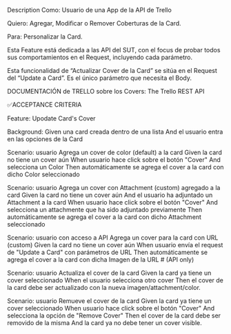 Description Como: Usuario de una App de la API de Trello

Quiero: Agregar, Modificar o Remover Coberturas de la Card.

Para: Personalizar la Card.

Esta Feature está dedicada a las API del SUT, con el focus de probar todos sus comportamientos en el Request, incluyendo cada parámetro.

Esta funcionalidad de “Actualizar Cover de la Card” se sitúa en el Request del “Update a Card”. Es el único parámetro que necesita el Body.

DOCUMENTACIÓN de TRELLO sobre los Covers: The Trello REST API

✅ACCEPTANCE CRITERIA

Feature: Upodate Card's Cover

Background: Given una card creada dentro de una lista And el usuario entra en las opciones de la Card

Scenario: usuario Agrega un cover de color (default) a la card Given la card no tiene un cover aún When usuario hace click sobre el botón "Cover" And
selecciona un Color Then automáticamente se agrega el cover a la card con dicho Color seleccionado

Scenario: usuario Agrega un cover con Attachment (custom) agregado a la card Given la card no tiene un cover aún And el usuario ha adjuntado un
Attachment a la card When usuario hace click sobre el botón "Cover" And selecciona un attachmente que ha sido adjuntado previamente Then
automáticamente se agrega el cover a la card con dicho Attachment seleccionado

Scenario: usuario con acceso a API Agrega un cover para la card con URL (custom) Given la card no tiene un cover aún When usuario envía el request de
"Update a Card" con parámetros de URL Then automáticamente se agrega el cover a la card con dicha Imagen de la URL # (API only)

Scenario: usuario Actualiza el cover de la card Given la card ya tiene un cover seleccionado When el usuario selecciona otro cover Then el cover de la
card debe ser actualizado con la nueva imagen/attachment/color.

Scenario: usuario Remueve el cover de la card Given la card ya tiene un cover seleccionado When usuario hace click sobre el botón "Cover" And
selecciona la opción de "Remove Cover" Then el cover de la card debe ser removido de la misma And la card ya no debe tener un cover visible.

